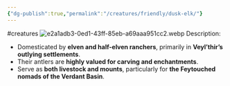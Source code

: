 ```yaml
---
{"dg-publish":true,"permalink":"/creatures/friendly/dusk-elk/"}
---
```


#creatures
![e2a1adb3-0ed1-43ff-85eb-a69aaa951cc2.webp](/img/user/Images/e2a1adb3-0ed1-43ff-85eb-a69aaa951cc2.webp)
Description:
- Domesticated by **elven and half-elven ranchers**, primarily in **Veyl’thir’s outlying settlements**.
- Their antlers are **highly valued for carving and enchantments**.
- Serve as **both livestock and mounts**, particularly for **the Feytouched nomads of the Verdant Basin**.
